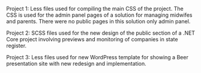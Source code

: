 Project 1: Less files used for compiling the main CSS of the project. The CSS is used for the admin panel pages of a solution for managing midwifes and parents. There were no public pages in this solution only admin panel.

Project 2: SCSS files used for the new design of the public section of a .NET Core project involving previews and monitoring of companies in state register.

Project 3: Less files used for new WordPress template for showing a Beer presentation site with new redesign and implementation. 
